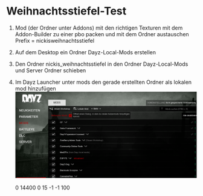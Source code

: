 # Weihnachtsstiefel-Test

1. Mod (der Ordner unter Addons) mit den richtigen Texturen mit dem Addon-Builder zu einer pbo packen und mit dem Ordner austauschen
Prefix = nickisweihnachtsstiefel

2. Auf dem Desktop ein Ordner Dayz-Local-Mods erstellen
3. Den Ordner nickis_weihnachtsstiefel in den Ordner Dayz-Local-Mods und Server Ordner schieben

4. Im Dayz Launcher unter mods den gerade erstellten Ordner als lokalen mod hinzufügen
![Steam Lokal Mod](https://github.com/neelab2/Weihnachtsstiefel-Test/blob/main/Screenshot%202023-11-30%20191651.png?raw=true)

   <type name="Wellies_Weihnacht">
        <nominal>0</nominal>
        <lifetime>14400</lifetime>
        <restock>0</restock>
        <min>15</min>
        <quantmin>-1</quantmin>
        <quantmax>-1</quantmax>
        <cost>100</cost>
        <flags count_in_cargo="0" count_in_hoarder="0" count_in_map="1" count_in_player="0" crafted="0" deloot="0"/>
        <category name="clothes"/>
        <tag name="floor"/>
        <usage name="Farm"/>
    </type>
